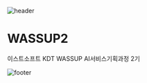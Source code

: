 ![header](https://capsule-render.vercel.app/api?type=waving&color=auto&height=200&section=header&text=Yehyung%20Lee&fontSize=30)

# WASSUP2
이스트소프트 KDT WASSUP AI서비스기획과정 2기

![footer](https://capsule-render.vercel.app/api?type=waving&color=auto&height=200&section=footer&fontSize=30)
